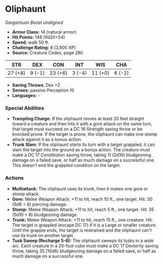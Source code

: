 # Oliphaunt

*Gargantuan* *Beast* *unaligned*

- **Armor Class:** 14 (natural armor)
- **Hit Points:** 148 (9d20+54)
- **Speed:** walk 50 ft.
- **Challenge Rating:** 8 (3,900 XP)
- **Source:** Creature Codex, page 280

| STR | DEX | CON | INT | WIS | CHA |
| --- | --- | --- | --- | --- | --- |
| 27 (+8) | 9 (-1) | 23 (+6) | 3 (-4) | 11 (+0) | 6 (-2) |

- **Saving Throws**: Dex +2
- **Senses:** passive Perception 10
- **Languages:** -

### Special Abilities

- **Trampling Charge:** If the oliphaunt moves at least 20 feet straight toward a creature and then hits it with a gore attack on the same turn, that target must succeed on a DC 16 Strength saving throw or be knocked prone. If the target is prone, the oliphaunt can make one stomp attack against it as a bonus action.
- **Trunk Slam:** If the oliphaunt starts its turn with a target grappled, it can slam the target into the ground as a bonus action. The creature must make a DC 17 Constitution saving throw, taking 11 (2d10) bludgeoning damage on a failed save, or half as much damage on a successful one. This doesn't end the grappled condition on the target.

### Actions

- **Multiattack:** The oliphaunt uses its trunk, then it makes one gore or stomp attack.
- **Gore:** Melee Weapon Attack: +11 to hit, reach 10 ft., one target. Hit: 30 (5d8 + 8) piercing damage.
- **Stomp:** Melee Weapon Attack: +11 to hit, reach 5 ft., one target. Hit: 35 (5d10 + 8) bludgeoning damage.
- **Trunk:** Melee Weapon Attack: +11 to hit, reach 15 ft., one creature. Hit: The target is grappled (escape DC 17) if it is a Large or smaller creature. Until the grapple ends, the target is restrained and the oliphaunt can't use its trunk on another target.
- **Tusk Sweep (Recharge 5-6):** The oliphaunt sweeps its tusks in a wide arc. Each creature in a 20-foot cube must make a DC 17 Dexterity saving throw, taking 35 (10d6) bludgeoning damage on a failed save, or half as much damage on a successful one.


